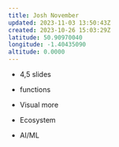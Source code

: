 ```yaml
---
title: Josh November
updated: 2023-11-03 13:50:43Z
created: 2023-10-26 15:03:29Z
latitude: 50.90970040
longitude: -1.40435090
altitude: 0.0000
---
```


- 4,5 slides
- functions
- Visual more
- Ecosystem

- AI/ML